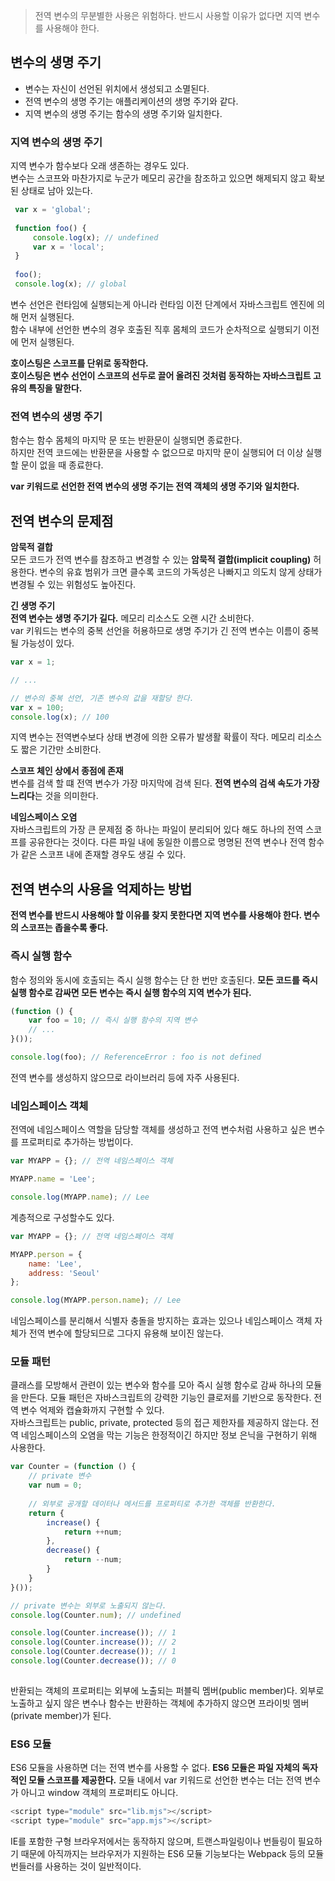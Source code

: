 > 전역 변수의 무분별한 사용은 위험하다. 반드시 사용할 이유가 없다면 지역 변수를 사용해야 한다.  
  
  
## 변수의 생명 주기<br>  
* 변수는 자신이 선언된 위치에서 생성되고 소멸된다.  
* 전역 변수의 생명 주기는 애플리케이션의 생명 주기와 같다.  
* 지역 변수의 생명 주기는 함수의 생명 주기와 일치한다.  
  
### 지역 변수의 생명 주기<br>  
지역 변수가 함수보다 오래 생존하는 경우도 있다.  
변수는 스코프와 마찬가지로 누군가 메모리 공간을 참조하고 있으면 해제되지 않고 확보된 상태로 남아 있는다.  
  
```javascript  
 var x = 'global';
 
 function foo() {
	 console.log(x); // undefined
	 var x = 'local';
 }
 
 foo();
 console.log(x); // global  
```  
변수 선언은 런타임에 실행되는게 아니라 런타임 이전 단계에서 자바스크립트 엔진에 의해 먼저 실행된다.  
함수 내부에 선언한 변수의 경우 호출된 직후 몸체의 코드가 순차적으로 실행되기 이전에 먼저 실행된다.  
  
**호이스팅은 스코프를 단위로 동작한다.**  
**호이스팅은 변수 선언이 스코프의 선두로 끌어 올려진 것처럼 동작하는 자바스크립트 고유의 특징을 말한다.**  
  
### 전역 변수의 생명 주기<br>  
함수는 함수 몸체의 마지막 문 또는 반환문이 실행되면 종료한다.  
하지만 전역 코드에는 반환문을 사용할 수 없으므로 마지막 문이 실행되어 더 이상 실행할 문이 없을 때 종료한다.  
  
  
**var 키워드로 선언한 전역 변수의 생명 주기는 전역 객체의 생명 주기와 일치한다.**  
  
## 전역 변수의 문제점<br>  
**암묵적 결합**  
모든 코드가 전역 변수를 참조하고 변경할 수 있는 **암묵적 결합(implicit coupling)** 허용한다. 변수의 유효 범위가 크면 클수록 코드의 가독성은 나빠지고 의도치 않게 상태가 변경될 수 있는 위험성도 높아진다.  
  
**긴 생명 주기**  
**전역 변수는 생명 주기가 길다.** 메모리 리소스도 오랜 시간 소비한다.  
var 키워드는 변수의 중복 선언을 허용하므로 생명 주기가 긴 전역 변수는 이름이 중복될 가능성이 있다.  
```javascript  
var x = 1;

// ...

// 변수의 중복 선언, 기존 변수의 값을 재할당 한다.
var x = 100;
console.log(x); // 100  
```  
지역 변수는 전역변수보다 상태 변경에 의한 오류가 발생활 확률이 작다. 메모리 리소스도 짧은 기간만 소비한다.  
  
**스코프 체인 상에서 종점에 존재**  
변수를 검색 할 떄 전역 변수가 가장 마지막에 검색 된다. **전역 변수의 검색 속도가 가장 느리다**는 것을 의미한다.  
  
**네임스페이스 오염**  
자바스크립트의 가장 큰 문제점 중 하나는 파일이 분리되어 있다 해도 하나의 전역 스코프를 공유한다는 것이다. 다른 파일 내에 동일한 이름으로 명명된 전역 변수나 전역 함수가 같은 스코프 내에 존재할 경우도 생길 수 있다.  
  
## 전역 변수의 사용을 억제하는 방법<br>  
**전역 변수를 반드시 사용해야 할 이유를 찾지 못한다면 지역 변수를 사용해야 한다. 변수의 스코프는 좁을수록 좋다.**  
  
### 즉시 실행 함수<br>  
함수 정의와 동시에 호출되는 즉시 실행 함수는 단 한 번만 호출된다. **모든 코드를 즉시 실행 함수로 감싸면 모든 변수는 즉시 실행 함수의 지역 변수가 된다.**  
```javascript  
(function () {
	var foo = 10; // 즉시 실행 함수의 지역 변수
	// ...
}());

console.log(foo); // ReferenceError : foo is not defined  
```  
전역 변수를 생성하지 않으므로 라이브러리 등에 자주 사용된다.  
  
### 네임스페이스 객체<br>  
전역에 네임스페이스 역할을 담당할 객체를 생성하고 전역 변수처럼 사용하고 싶은 변수를 프로퍼티로 추가하는 방법이다.  
```javascript  
var MYAPP = {}; // 전역 네임스페이스 객체

MYAPP.name = 'Lee';

console.log(MYAPP.name); // Lee  
```  
계층적으로 구성할수도 있다.  
```javascript  
var MYAPP = {}; // 전역 네임스페이스 객체

MYAPP.person = {
	name: 'Lee',
	address: 'Seoul'
};

console.log(MYAPP.person.name); // Lee  
```  
네임스페이스를 분리해서 식별자 충돌을 방지하는 효과는 있으나 네임스페이스 객체 자체가 전역 변수에 할당되므로 그다지 유용해 보이진 않는다.  
  
### 모듈 패턴<br>  
클래스를 모방해서 관련이 있는 변수와 함수를 모아 즉시 실행 함수로 감싸 하나의 모듈을 만든다. 모듈 패턴은 자바스크립트의 강력한 기능인 클로저를 기반으로 동작한다. 전역 변수 억제와 캡슐화까지 구현할 수 있다.  
자바스크립트는 public, private, protected 등의 접근 제한자를 제공하지 않는다. 전역 네임스페이스의 오염을 막는 기능은 한정적이긴 하지만 정보 은닉을 구현하기 위해 사용한다.  
```javascript  
var Counter = (function () {
	// private 변수
	var num = 0;
	
	// 외부로 공개할 데이터나 메서드를 프로퍼티로 추가한 객체를 반환한다.
	return {
		increase() {
			return ++num;
		},
		decrease() {
			return --num;
		}
	}
}());

// private 변수는 외부로 노출되지 않는다.
console.log(Counter.num); // undefined

console.log(Counter.increase()); // 1
console.log(Counter.increase()); // 2
console.log(Counter.decrease()); // 1
console.log(Counter.decrease()); // 0
  
```  
반환되는 객체의 프로퍼티는 외부에 노출되는 퍼블릭 멤버(public member)다. 외부로 노출하고 싶지 않은 변수나 함수는 반환하는 객체에 추가하지 않으면 프라이빗 멤버(private member)가 된다.  
  
### ES6 모듈<br>  
ES6 모듈을 사용하면 더는 전역 변수를 사용할 수 없다. **ES6 모듈은 파일 자체의 독자적인 모듈 스코프를 제공한다.** 모듈 내에서 var 키워드로 선언한 변수는 더는 전역 변수가 아니고 window 객체의 프로퍼티도 아니다.  
```javascript  
<script type="module" src="lib.mjs"></script>
<script type="module" src="app.mjs"></script>  
```  
IE를 포함한 구형 브라우저에서는 동작하지 않으며, 트랜스파일링이나 번들링이 필요하기 때문에 아직까지는 브라우저가 지원하는 ES6 모듈 기능보다는 Webpack 등의 모듈 번들러를 사용하는 것이 일반적이다.  
  
